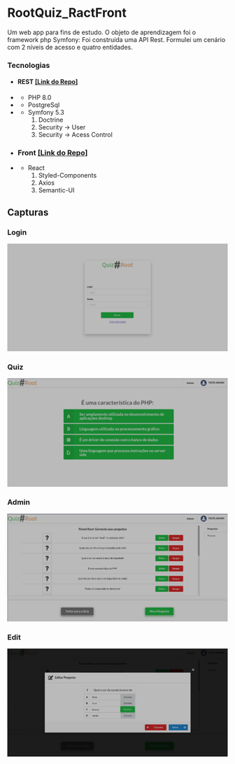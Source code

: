 # RootQuiz_RactFront
Um web app para fins de estudo. O objeto de aprendizagem foi o framework php Symfony: Foi construída uma API Rest. Formulei um cenário com 2 níveis de acesso e quatro entidades.

### Tecnologias
- #### REST [[Link do Repo]](https://github.com/gabrielroot/RootQuiz_SymfonyRestAPI)
- - PHP 8.0
- - PostgreSql
- - Symfony 5.3
	1. Doctrine
	2. Security -> User
	3. Security -> Acess Control

	
- ### Front [[Link do Repo]](https://github.com/gabrielroot/RootQuiz_RactFront)
- - React
    1. Styled-Components
    2. Axios
    3. Semantic-UI

## Capturas
### Login
![Login](login.png "Login")
### Quiz
![quiz](quiz.png "Quiz")
### Admin
![Admin](admin.png "Admin")
### Edit
![edit](edit.png "Edit")
